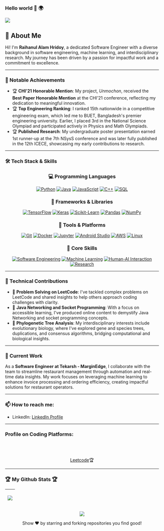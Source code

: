 ### Hello world :wave: :earth_africa:

![](https://komarev.com/ghpvc/?username=hridoy100)

## 👋 About Me

Hi! I'm **Raihanul Alam Hridoy**, a dedicated Software Engineer with a diverse background in software engineering, machine learning, and interdisciplinary research. My journey has been driven by a passion for impactful work and a commitment to excellence.

<hr></hr>

### 📜 Notable Achievements

- 🏆 **CHI'21 Honorable Mention**: My project, *Unmochon*, received the **Best Paper Honorable Mention** at the CHI'21 conference, reflecting my dedication to meaningful innovation.
- 🏆 **Top Engineering Ranking**: I ranked 15th nationwide in a competitive engineering exam, which led me to BUET, Bangladesh's premier engineering university. Earlier, I placed 3rd in the National Science Olympiad and participated actively in Physics and Math Olympiads.
- 🏆 **Published Research**: My undergraduate poster presentation earned 1st runner-up at the 7th NSysS conference and was later fully published in the 12th ICECE, showcasing my early contributions to research.

<hr></hr>

### 🛠️ Tech Stack & Skills

<div align="center">

  <!-- Programming Languages -->
  <h3>💻 Programming Languages</h3>
  <p>
    <a href="#"><img src="https://img.shields.io/badge/Python-%233776AB.svg?style=for-the-badge&logo=python&logoColor=white&labelColor=0D1117" alt="Python"/></a>
    <a href="#"><img src="https://img.shields.io/badge/Java-%23ED8B00.svg?style=for-the-badge&logo=openjdk&logoColor=white&labelColor=0D1117" alt="Java"/></a>
    <a href="#"><img src="https://img.shields.io/badge/JavaScript-%23F7DF1E.svg?style=for-the-badge&logo=javascript&logoColor=F7DF1E&labelColor=0D1117" alt="JavaScript"/></a>
    <a href="#"><img src="https://img.shields.io/badge/C++-%2300599C.svg?style=for-the-badge&logo=cplusplus&logoColor=white&labelColor=0D1117" alt="C++"/></a>
    <a href="#"><img src="https://img.shields.io/badge/SQL-%234479A1.svg?style=for-the-badge&logo=postgresql&logoColor=white&labelColor=0D1117" alt="SQL"/></a>
  </p>
  
  <!-- Frameworks & Libraries -->
  <h3>🧩 Frameworks & Libraries</h3>
  <p>
    <a href="#"><img src="https://img.shields.io/badge/TensorFlow-%23FF6F00.svg?style=for-the-badge&logo=tensorflow&logoColor=white&labelColor=0D1117" alt="TensorFlow"/></a>
    <a href="#"><img src="https://img.shields.io/badge/Keras-%23D00000.svg?style=for-the-badge&logo=keras&logoColor=white&labelColor=0D1117" alt="Keras"/></a>
    <a href="#"><img src="https://img.shields.io/badge/scikit--learn-%23F7931E.svg?style=for-the-badge&logo=scikit-learn&logoColor=white&labelColor=0D1117" alt="Scikit-Learn"/></a>
    <a href="#"><img src="https://img.shields.io/badge/Pandas-%23150458.svg?style=for-the-badge&logo=pandas&logoColor=white&labelColor=0D1117" alt="Pandas"/></a>
    <a href="#"><img src="https://img.shields.io/badge/NumPy-%23013243.svg?style=for-the-badge&logo=numpy&logoColor=white&labelColor=0D1117" alt="NumPy"/></a>
  </p>
  
  <!-- Tools & Platforms -->
  <h3>🔧 Tools & Platforms</h3>
  <p>
    <a href="#"><img src="https://img.shields.io/badge/Git-%23F05032.svg?style=for-the-badge&logo=git&logoColor=white&labelColor=0D1117" alt="Git"/></a>
    <a href="#"><img src="https://img.shields.io/badge/Docker-%232496ED.svg?style=for-the-badge&logo=docker&logoColor=white&labelColor=0D1117" alt="Docker"/></a>
    <a href="#"><img src="https://img.shields.io/badge/Jupyter-%23F37626.svg?style=for-the-badge&logo=jupyter&logoColor=white&labelColor=0D1117" alt="Jupyter"/></a>
    <a href="#"><img src="https://img.shields.io/badge/Android_Studio-%233DDC84.svg?style=for-the-badge&logo=android-studio&logoColor=white&labelColor=0D1117" alt="Android Studio"/></a>
    <a href="#"><img src="https://img.shields.io/badge/AWS-%23FF9900.svg?style=for-the-badge&logo=amazon-aws&logoColor=white&labelColor=0D1117" alt="AWS"/></a>
    <a href="#"><img src="https://img.shields.io/badge/Linux-%23FCC624.svg?style=for-the-badge&logo=linux&logoColor=white&labelColor=0D1117" alt="Linux"/></a>
  </p>

  <!-- Core Skills -->
  <h3>🧠 Core Skills</h3>
  <p>
    <a href="#"><img src="https://img.shields.io/badge/Software_Engineering-%230078D7.svg?style=for-the-badge&logo=windows-terminal&logoColor=white&labelColor=0D1117" alt="Software Engineering"/></a>
    <a href="#"><img src="https://img.shields.io/badge/Machine_Learning-%23FF6F00.svg?style=for-the-badge&logo=tensorflow&logoColor=white&labelColor=0D1117" alt="Machine Learning"/></a>
    <a href="#"><img src="https://img.shields.io/badge/Human_AI_Interaction-%235C2D91.svg?style=for-the-badge&logo=probot&logoColor=white&labelColor=0D1117" alt="Human-AI Interaction"/></a>
    <a href="#"><img src="https://img.shields.io/badge/Research-%2300BFFF.svg?style=for-the-badge&logo=researchgate&logoColor=white&labelColor=0D1117" alt="Research"/></a>
  </p>
</div>

<hr></hr>

### 🧩 Technical Contributions

- 🔭 **Problem Solving on LeetCode**: I've tackled complex problems on LeetCode and shared insights to help others approach coding challenges with clarity.
- 🔭 **Java Networking and Socket Programming**: With a focus on accessible learning, I've produced online content to demystify Java Networking and socket programming concepts.
- 🔭 **Phylogenetic Tree Analysis**: My interdisciplinary interests include evolutionary biology, where I've explored gene and species trees, duplications, and consensus algorithms, bridging computational and biological insights.

<hr></hr>

### 💼 Current Work

As a **Software Engineer at Tekarsh - MarginEdge**, I collaborate with the team to streamline restaurant management through automation and real-time data insights. My work focuses on leveraging machine learning to enhance invoice processing and ordering efficiency, creating impactful solutions for restaurant operators.

<hr></hr>

### 📫 How to reach me:
- LinkedIn: [LinkedIn Profile](https://www.linkedin.com/in/raihanul-alam-hridoy-861394187)

<hr></hr>

### Profile on Coding Platforms:
<br></br>
<p align="center">
<a href="[https://leetcode.com/u/hridoy100/]" rel="nofollow">Leetcode</a>🏆
</p>

<hr></hr>

### 🏆 My Github Stats 🏆

<table>
      <thead>
            <tr>
                  <th>
                        <p align="center"><img src="https://github-readme-stats.vercel.app/api?username=hridoy100&show_icons=true&theme=radical"></p>
                  </th>
<!--                   <th>
                        <p align="center"><a href="https://git.io/streak-stats"><img src="https://github-readme-streak-stats.herokuapp.com?user=hridoy100" alt="GitHub Streak" /></a> </p>
                  </th> -->
            </tr>
      </thead>
</table>
<p align="center"><img src="https://github-readme-stats.vercel.app/api/top-langs/?username=hridoy100&langs_count=10"> </p>

<p align="center">Show ❤️ by starring and forking repositories you find good! </p>
